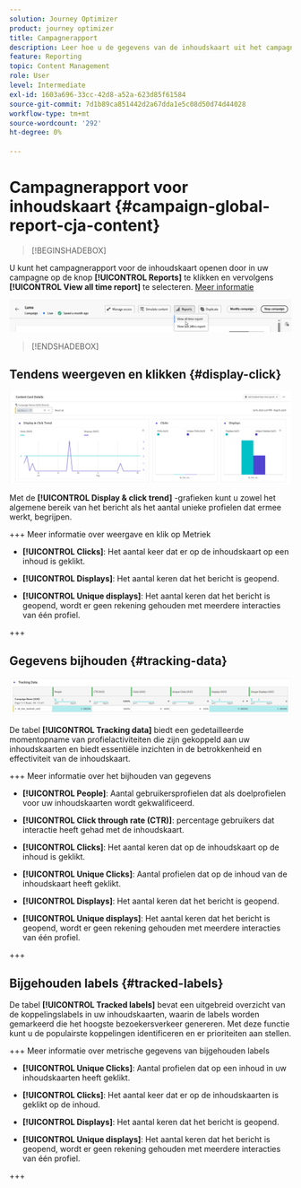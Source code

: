 ```yaml
---
solution: Journey Optimizer
product: journey optimizer
title: Campagnerapport
description: Leer hoe u de gegevens van de inhoudskaart uit het campagnerapport kunt gebruiken
feature: Reporting
topic: Content Management
role: User
level: Intermediate
exl-id: 1603a696-33cc-42d8-a52a-623d85f61584
source-git-commit: 7d1b89ca851442d2a67dda1e5c08d50d74d44028
workflow-type: tm+mt
source-wordcount: '292'
ht-degree: 0%

---
```


# Campagnerapport voor inhoudskaart {#campaign-global-report-cja-content}

>[!BEGINSHADEBOX]

U kunt het campagnerapport voor de inhoudskaart openen door in uw campagne op de knop **[!UICONTROL Reports]** te klikken en vervolgens **[!UICONTROL View all time report]** te selecteren. [Meer informatie](report-gs-cja.md)

![](assets/report-access.png)

>[!ENDSHADEBOX]

## Tendens weergeven en klikken {#display-click}

![](assets/content-card-report-1.png)

Met de **[!UICONTROL Display & click trend]** -grafieken kunt u zowel het algemene bereik van het bericht als het aantal unieke profielen dat ermee werkt, begrijpen.

+++ Meer informatie over weergave en klik op Metriek

* **[!UICONTROL Clicks]**: Het aantal keer dat er op de inhoudskaart op een inhoud is geklikt.

* **[!UICONTROL Displays]**: Het aantal keren dat het bericht is geopend.

* **[!UICONTROL Unique displays]**: Het aantal keren dat het bericht is geopend, wordt er geen rekening gehouden met meerdere interacties van één profiel.

+++

## Gegevens bijhouden {#tracking-data}

![](assets/content-card-report-2.png)

De tabel **[!UICONTROL Tracking data]** biedt een gedetailleerde momentopname van profielactiviteiten die zijn gekoppeld aan uw inhoudskaarten en biedt essentiële inzichten in de betrokkenheid en effectiviteit van de inhoudskaart.

+++ Meer informatie over het bijhouden van gegevens

* **[!UICONTROL People]**: Aantal gebruikersprofielen dat als doelprofielen voor uw inhoudskaarten wordt gekwalificeerd.

* **[!UICONTROL Click through rate (CTR)]**: percentage gebruikers dat interactie heeft gehad met de inhoudskaart.

* **[!UICONTROL Clicks]**: Het aantal keren dat op de inhoudskaart op de inhoud is geklikt.

* **[!UICONTROL Unique Clicks]**: Aantal profielen dat op de inhoud van de inhoudskaart heeft geklikt.

* **[!UICONTROL Displays]**: Het aantal keren dat het bericht is geopend.

* **[!UICONTROL Unique displays]**: Het aantal keren dat het bericht is geopend, wordt er geen rekening gehouden met meerdere interacties van één profiel.

+++

## Bijgehouden labels {#tracked-labels}

De tabel **[!UICONTROL Tracked labels]** bevat een uitgebreid overzicht van de koppelingslabels in uw inhoudskaarten, waarin de labels worden gemarkeerd die het hoogste bezoekersverkeer genereren. Met deze functie kunt u de populairste koppelingen identificeren en er prioriteiten aan stellen.

+++ Meer informatie over metrische gegevens van bijgehouden labels

* **[!UICONTROL Unique Clicks]**: Aantal profielen dat op een inhoud in uw inhoudskaarten heeft geklikt.

* **[!UICONTROL Clicks]**: Het aantal keer dat er op de inhoudskaarten is geklikt op de inhoud.

* **[!UICONTROL Displays]**: Het aantal keren dat het bericht is geopend.

* **[!UICONTROL Unique displays]**: Het aantal keren dat het bericht is geopend, wordt er geen rekening gehouden met meerdere interacties van één profiel.

+++

